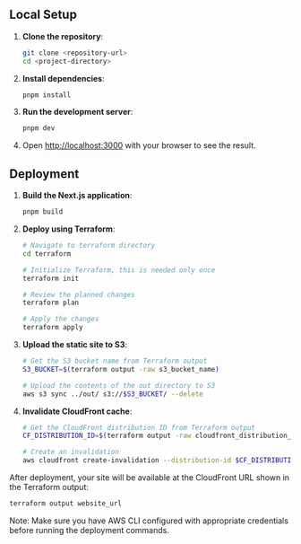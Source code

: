 ## Local Setup

1. **Clone the repository**:
   ```bash
   git clone <repository-url>
   cd <project-directory>
   ```

2. **Install dependencies**:
   ```bash
   pnpm install
   ```

3. **Run the development server**:
   ```bash
   pnpm dev
   ```

4. Open [http://localhost:3000](http://localhost:3000) with your browser to see the result.

## Deployment

1. **Build the Next.js application**:
   ```bash
   pnpm build
   ```

2. **Deploy using Terraform**:
   ```bash
   # Navigate to terraform directory
   cd terraform

   # Initialize Terraform, this is needed only once
   terraform init

   # Review the planned changes
   terraform plan

   # Apply the changes
   terraform apply
   ```

4. **Upload the static site to S3**:
   ```bash
   # Get the S3 bucket name from Terraform output
   S3_BUCKET=$(terraform output -raw s3_bucket_name)

   # Upload the contents of the out directory to S3
   aws s3 sync ../out/ s3://$S3_BUCKET/ --delete
   ```

5. **Invalidate CloudFront cache**:
   ```bash
   # Get the CloudFront distribution ID from Terraform output
   CF_DISTRIBUTION_ID=$(terraform output -raw cloudfront_distribution_id)

   # Create an invalidation
   aws cloudfront create-invalidation --distribution-id $CF_DISTRIBUTION_ID --paths "/*"
   ```

After deployment, your site will be available at the CloudFront URL shown in the Terraform output:
```bash
terraform output website_url
```

Note: Make sure you have AWS CLI configured with appropriate credentials before running the deployment commands.
